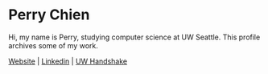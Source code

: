 # Perry Chien
Hi, my name is Perry, studying computer science at UW Seattle. This profile archives some of my work.

[Website](https://perryz0.github.io/) | [Linkedin](https://www.linkedin.com/in/peichi1) | [UW Handshake](https://uw.joinhandshake.com/stu/users/41524352)